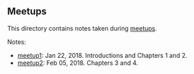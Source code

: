 ## Meetups

This directory contains notes taken during
[meetups](https://www.meetup.com/Charlottesville-Haskell-Book-Reading-Group/).

Notes:
* [meetup1](meetup1.md): Jan 22, 2018. Introductions and Chapters 1 and 2.
* [meetup2](meetup2.md): Feb 05, 2018. Chapters 3 and 4.
